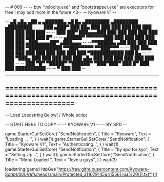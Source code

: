 -- # 000  --              -- btw "velocity.exe" and "bootstrapper.exe" are executors for free ! may add more in the future <3--
-- Kyoware V1 --

--   ▄█   ▄█▄ ▄██   ▄    ▄██████▄   ▄█     █▄     ▄████████    ▄████████    ▄████████ --
--  ███ ▄███▀ ███   ██▄ ███    ███ ███     ███   ███    ███   ███    ███   ███    ███ --
--  ███▐██▀   ███▄▄▄███ ███    ███ ███     ███   ███    ███   ███    ███   ███    █▀  --
-- ▄█████▀    ▀▀▀▀▀▀███ ███    ███ ███     ███   ███    ███  ▄███▄▄▄▄██▀  ▄███▄▄▄     --
--▀▀█████▄    ▄██   ███ ███    ███ ███     ███ ▀███████████ ▀▀███▀▀▀▀▀   ▀▀███▀▀▀     --
--  ███▐██▄   ███   ███ ███    ███ ███     ███   ███    ███ ▀███████████   ███    █▄ -- 
--  ███ ▀███▄ ███   ███ ███    ███ ███ ▄█▄ ███   ███    ███   ███    ███   ███    ███ --
--  ███   ▀█▀  ▀█████▀   ▀██████▀   ▀███▀███▀    ███    █▀    ███    ███   ██████████ --
--  ▀                                                         ███    ███             -- 

  --------------------------------------------------------------------------------------
  ======================================================================================
  --------------------------------------------------------------------------------------
  -- Load Loadstring Below! / Whole script


-- START HERE TO COPY -- 
-- KYOWARE V1 --
-- BY SPD --

 game.StarterGui:SetCore(
"SendNotification",
{
Title = "Kyoware",
Text = "Loading . . .",
}
)
wait(1)
game.StarterGui:SetCore(
"SendNotification",
{
Title = "Kyoware V1",
Text = "Authenticating..",
}
)
wait(1)
game.StarterGui:SetCore(
"SendNotification",
{
Title = "by spd for kyo",
Text = "Setting Up...",
}
)
wait(1)
game.StarterGui:SetCore(
"SendNotification",
{
Title = "Menu Loaded ",
Text = "love u guys",
}
)
wait(3)
 
loadstring(game:HttpGet("https://raw.githubusercontent.com/Kyoware-Script/000/refs/heads/main/Protected_3116791456415561.lua%20(1).txt"))()
